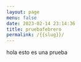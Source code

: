 ```yaml
---
layout: page
menu: false
date: 2023-02-14 23:14:36
title: pruebafebrero
permalink: /{{slug}}/
---
```

h﻿ola esto es una prueba